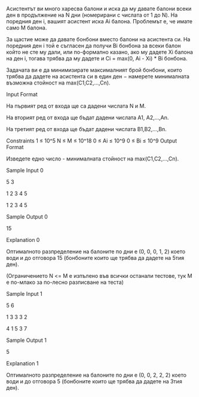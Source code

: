 Асистентът ви много харесва балони и иска да му давате балони всеки ден в продължение на N дни (номерирани с числата от 1 до N). На поредния ден i, вашият асистент иска Ai балона. Проблемът е, че имате само M балона.

За щастие може да давате бонбони вместо балони на асистента си. На поредния ден i
той е съгласен да получи Bi бонбона за всеки балон който не сте му дали, или по-формално казано, ако му дадете Xi балона на ден i, тогава трябва да му дадете и Ci = max(0, Ai - Xi) * Bi бонбона.

Задачата ви е да минимизирате максималният брой бонбони, които трябва да дадете на асистента си в един ден − намерете минималната възможна стойност на max(C1,C2,...,Cn).

Input Format

На първият ред от входа ще са дадени числата N
и M.

На вторият ред от входа ще бъдат дадени числата A1, A2,...,An.

На третият ред от входа ще бъдат дадени числата B1,B2,...,Bn.

Constraints
1 ≤ 10^5
N ≤ M ≤ 10^18
0 ≤ Ai ≤ 10^9
0 ≤ Bi ≤ 10^9
Output Format

Изведете едно число - минималната стойност на max(C1,C2,...,Cn).

Sample Input 0

5 3

1 2 3 4 5

1 2 3 4 5

Sample Output 0

15

Explanation 0

Оптималното разпределение на балоните по дни е (0, 0, 0, 1, 2) което води и до отговора 15 (бонбоните които ще трябва да дадете на 5тия ден).

(Ограничението N <= M е изпълено във всички останали тестове, тук М е по-млако за по-лесно разписване на теста)

Sample Input 1

5 6

1 3 3 3 2

4 1 5 3 7

Sample Output 1

5

Explanation 1

Оптималното разпределение на балоните по дни е (0, 0, 2, 2, 2) което води и до отговора 5 (бонбоните които ще трябва да дадете на 3тия ден).
